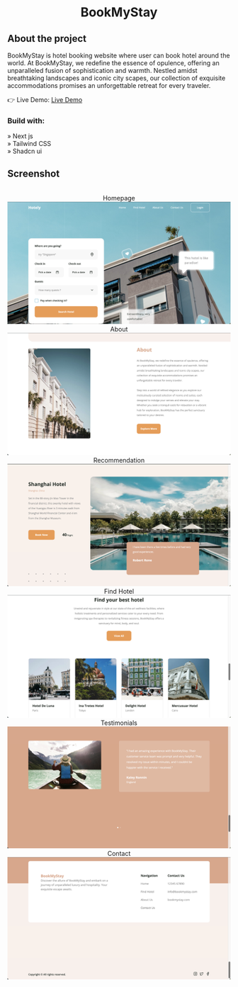 <div align='center'><h1>BookMyStay</h1></div>

<h2>About the project</h2>

  <p>BookMyStay is hotel booking website where user can book hotel around the world. At BookMyStay, we redefine the essence of opulence, offering an unparalleled fusion of sophistication and warmth. Nestled amidst breathtaking landscapes and iconic city scapes, our collection of exquisite accommodations promises an unforgettable retreat for every traveler.</p>

👉 Live Demo: <a href='https://hotely-next.vercel.app/'>Live Demo</a>

<h3>Build with:</h3>

» Next js <br>
» Tailwind CSS <br>
» Shadcn ui

<h2>Screenshot</h2>
<br>
<div align='center'>
Homepage
<img src='./public/screenshot/page1.png'/>
About
<img src='./public/screenshot/page2.png'/>
Recommendation
<img src='./public/screenshot/page3.png'/>
Find Hotel
<img src='./public/screenshot/page4.png'/>
Testimonials
<img src='./public/screenshot/page5.png'/>
Contact
<img src='./public/screenshot/page6.png'/>
</div>
